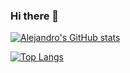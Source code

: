 ### Hi there 👋

[![Alejandro's GitHub stats](https://github-readme-stats.vercel.app/api?username=bamartinezd&theme=dark)](https://github.com/bamartinezd/github-readme-stats)

[![Top Langs](https://github-readme-stats.vercel.app/api/top-langs/?username=bamartinezd&langs_count=10&theme=dark)](https://github.com/anuraghazra/github-readme-stats)

<!--
**bamartinezd/bamartinezd** is a ✨ _special_ ✨ repository because its `README.md` (this file) appears on your GitHub profile.

Here are some ideas to get you started:

- 🔭 I’m currently working on ...
- 🌱 I’m currently learning ...
- 👯 I’m looking to collaborate on ...
- 🤔 I’m looking for help with ...
- 💬 Ask me about ...
- 📫 How to reach me: ...
- 😄 Pronouns: ...
- ⚡ Fun fact: ...
-->
